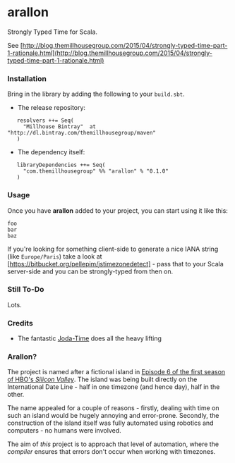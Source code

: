 arallon
============================

Strongly Typed Time for Scala.

See [http://blog.themillhousegroup.com/2015/04/strongly-typed-time-part-1-rationale.html](http://blog.themillhousegroup.com/2015/04/strongly-typed-time-part-1-rationale.html)


### Installation

Bring in the library by adding the following to your ```build.sbt```. 

  - The release repository: 

```
   resolvers ++= Seq(
     "Millhouse Bintray"  at "http://dl.bintray.com/themillhousegroup/maven"
   )
```
  - The dependency itself: 

```
   libraryDependencies ++= Seq(
     "com.themillhousegroup" %% "arallon" % "0.1.0"
   )

```

### Usage

Once you have __arallon__ added to your project, you can start using it like this:

```
foo
bar
baz 
```

If you're looking for something client-side to generate a nice IANA string (like `Europe/Paris`) take a look at
[https://bitbucket.org/pellepim/jstimezonedetect] - pass that to your Scala server-side and you can be strongly-typed
from then on.


### Still To-Do

Lots.

### Credits
 - The fantastic [Joda-Time](http://www.joda.org/joda-time/) does all the heavy lifting
 
 
### Arallon?
The project is named after a fictional island in [Episode 6 of the first season of HBO's _Silicon Valley_](http://www.hbo.com/silicon-valley/episodes/1/06-third-party-insourcing/synopsis.html#/). The island was being built directly on the International Date Line - half in one timezone (and hence day), half in the other.

The name appealed for a couple of reasons - firstly, dealing with time on such an island would be hugely annoying and error-prone. Secondly, the construction of the island itself was fully automated using robotics and computers - no humans were involved.

The aim of _this_ project is to approach that level of automation, where the _compiler_ ensures that errors don't occur when working with timezones.

